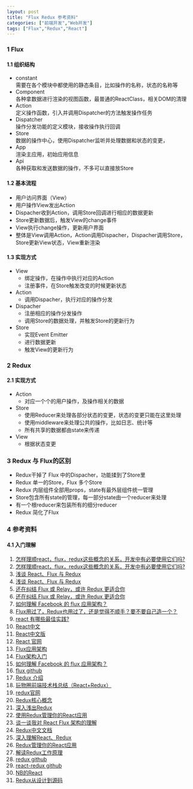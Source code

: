 ```yaml
---
layout: post
title: "Flux Redux 参考资料"
categories: ["前端开发","Web开发"]
tags: ["Flux","Redux","React"]
---
```


### 1 Flux

#### 1.1 组织结构
- constant    
  需要在各个模块中都使用的静态条目，比如操作的名称，状态的名称等
- Component   
  各种拿数据进行渲染的视图函数，最普通的ReactClass，相关DOM的清理
- Action   
  定义操作函数，引入并调用Dispatcher的方法触发操作任务
- Dispatcher  
  操作分发功能的定义模块，接收操作执行回调
- Store  
  数据的操作中心，使用Dispatcher监听并处理数据和状态的变更，
- App  
  渲染主应用，初始应用信息
- Api  
  各种获取和发送数据的操作，不多可以直接放Store

#### 1.2 基本流程 
- 用户访问界面（View）
- 用户操作View发出Action
- Dispacher收到Action，调用Store回调进行相应的数据更新
- Store更新数据后，触发View的change事件
- View执行change操作，更新用户界面
- 整体是View调用Action，Action调用Dispacher，Dispacher调用Store，Store更新View状态，View重新渲染

#### 1.3 实现方式
- View
  - 绑定操作，在操作中执行对应的Action 
  - 注册事件，在Store触发改变的时候更新状态
- Action
  - 调用Dispacher，执行对应的操作分发
- Dispacher
  - 注册相应的操作分发操作
  - 调用Store的数据处理，并触发Store的更新行为
- Store
  - 实现Event Emitter
  - 进行数据更新
  - 触发View的更新行为


### 2 Redux

#### 2.1 实现方式 
- Action
  - 对应一个个的用户操作，及操作相关的数据
- Store
  - 使用Reducer来处理各部分状态的变更，状态的变更只能在这里处理
  - 使用middleware来处理公共的操作，比如日志、统计等
  - 所有共享的数据都由state来传递
- View
  - 根据状态变更

### 3 Redux 与 Flux的区别
- Redux干掉了 Flux 中的Dispacher，功能揉到了Store里
- Redux 单一的Store，Flux 多个Store
- Redux 内层组件全部用props，state有最外层组件统一管理
- Store包含所有state的管理，每一部分state由一个reducer来处理
- 有一个根reducer来包装所有的细分reducer
- Redux 简化了Flux




### 4 参考资料

#### 4.1 入门理解

1. [怎样理顺react，flux，redux这些概念的关系，开发中有必要使用它们吗?](http://gold.xitu.io/entry/576cb79a2e958a0078d08b67)
2. [怎样理顺react，flux，redux这些概念的关系，开发中有必要使用它们吗?](https://www.zhihu.com/question/47686258)
3. [浅谈 React、Flux 与 Redux](http://www.tuicool.com/articles/3AFJNbj)
4. [浅谈 React、Flux 与 Redux](http://imweb.io/topic/57711e37f0a5487b05f325b5?utm_source=tuicool&utm_medium=referral)
5. [还在纠结 Flux 或 Relay，或许 Redux 更适合你](https://segmentfault.com/a/119000000309989)
6. [还在纠结 Flux 或 Relay，或许 Redux 更适合你](http://ruby-china.org/topics/26944)
7. [如何理解 Facebook 的 flux 应用架构？](https://www.zhihu.com/question/33864532?sort=created)
8. [Flux用过了，Redux也用过了，还是觉得不顺手？要不要自己造一个？](http://www.open-open.com/news/view/1877fc8)
9. [react 有哪些最佳实践?](https://www.zhihu.com/question/36516604)
10. [React中文](http://reactjs.cn/)
11. [React中文版](http://wiki.jikexueyuan.com/project/react/)
12. [React 官网](https://facebook.github.io/react/)
13. [Flux应用架构](http://reactjs.cn/react/docs/flux-overview.html)
14. [Flux架构入门](http://www.ruanyifeng.com/blog/2016/01/flux.html)
15. [如何理解 Facebook 的 flux 应用架构？](https://www.zhihu.com/question/33864532?sort=created)
16. [flux github](https://github.com/facebook/flux)
17. [Redux 介绍](https://segmentfault.com/a/1190000003503338?_ea=323420)
18. [玩物圈前端技术栈总结（React+Redux）](https://segmentfault.com/a/1190000004660725)
19. [redux官网](http://redux.js.org/)
20. [Redux核心概念](http://www.jianshu.com/p/3334467e4b32)
21. [深入浅出Redux](http://www.w3ctech.com/topic/1561)
22. [使用Redux管理你的React应用](http://www.cnblogs.com/matthewsun/p/4773646.html)
23. [谈一谈我对 React Flux 架构的理解](http://www.cocoachina.com/webapp/20150928/13600.html)
24. [Redux中文文档](http://cn.redux.js.org/docs/introduction/Motivation.html)
25. [深入理解React、Redux](http://www.jianshu.com/p/0e42799be566)
26. [Redux管理你的React应用](http://www.cnblogs.com/Leo_wl/p/4780750.html)
27. [解读Redux工作原理](https://segmentfault.com/a/1190000004236064?utm_source=Weibo)
28. [redux github](https://github.com/reactjs/redux)
29. [react-redux github](https://github.com/reactjs/react-redux)
30. [NB的React](https://github.com/enaqx/awesome-react)
31. [Redux从设计到源码](https://tech.meituan.com/redux-design-code.html?hmsr=toutiao.io&utm_medium=toutiao.io&utm_source=toutiao.io)

